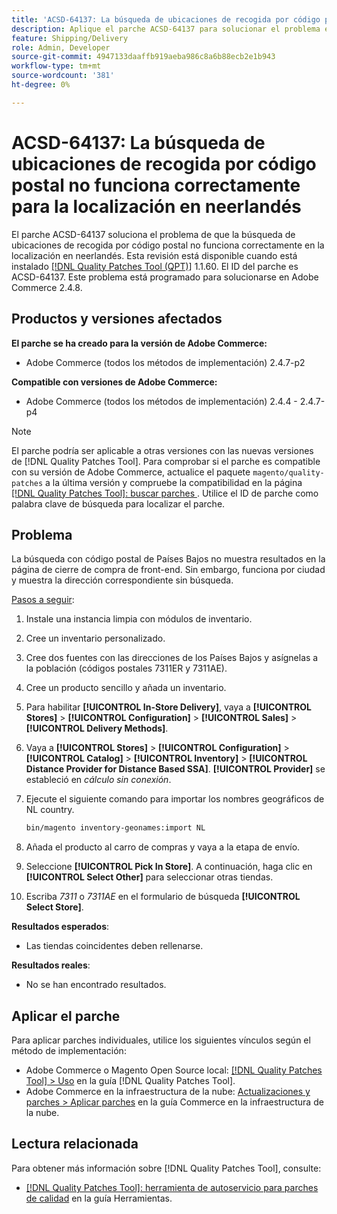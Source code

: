 ```yaml
---
title: 'ACSD-64137: La búsqueda de ubicaciones de recogida por código postal no funciona correctamente para la localización en neerlandés'
description: Aplique el parche ACSD-64137 para solucionar el problema en el que la búsqueda de ubicaciones de recogida por código postal no funciona correctamente para la localización en neerlandés.
feature: Shipping/Delivery
role: Admin, Developer
source-git-commit: 4947133daaffb919aeba986c8a6b88ecb2e1b943
workflow-type: tm+mt
source-wordcount: '381'
ht-degree: 0%

---
```



# ACSD-64137: La búsqueda de ubicaciones de recogida por código postal no funciona correctamente para la localización en neerlandés

El parche ACSD-64137 soluciona el problema de que la búsqueda de ubicaciones de recogida por código postal no funciona correctamente en la localización en neerlandés. Esta revisión está disponible cuando está instalado [[!DNL Quality Patches Tool (QPT)]](/help/tools/quality-patches-tool/quality-patches-tool-to-self-serve-quality-patches.md) 1.1.60. El ID del parche es ACSD-64137. Este problema está programado para solucionarse en Adobe Commerce 2.4.8.

## Productos y versiones afectados

**El parche se ha creado para la versión de Adobe Commerce:**

* Adobe Commerce (todos los métodos de implementación) 2.4.7-p2

**Compatible con versiones de Adobe Commerce:**

* Adobe Commerce (todos los métodos de implementación) 2.4.4 - 2.4.7-p4

>[!NOTE]
>
>El parche podría ser aplicable a otras versiones con las nuevas versiones de [!DNL Quality Patches Tool]. Para comprobar si el parche es compatible con su versión de Adobe Commerce, actualice el paquete `magento/quality-patches` a la última versión y compruebe la compatibilidad en la página [[!DNL Quality Patches Tool]: buscar parches ](https://experienceleague.adobe.com/tools/commerce-quality-patches/index.html?lang=es). Utilice el ID de parche como palabra clave de búsqueda para localizar el parche.

## Problema

La búsqueda con código postal de Países Bajos no muestra resultados en la página de cierre de compra de front-end. Sin embargo, funciona por ciudad y muestra la dirección correspondiente sin búsqueda.

<u>Pasos a seguir</u>:

1. Instale una instancia limpia con módulos de inventario.
1. Cree un inventario personalizado.
1. Cree dos fuentes con las direcciones de los Países Bajos y asígnelas a la población (códigos postales 7311ER y 7311AE).
1. Cree un producto sencillo y añada un inventario.
1. Para habilitar **[!UICONTROL In-Store Delivery]**, vaya a **[!UICONTROL Stores]** > **[!UICONTROL Configuration]** > **[!UICONTROL Sales]** > **[!UICONTROL Delivery Methods]**.
1. Vaya a **[!UICONTROL Stores]** > **[!UICONTROL Configuration]** > **[!UICONTROL Catalog]** > **[!UICONTROL Inventory]** > **[!UICONTROL Distance Provider for Distance Based SSA]**. **[!UICONTROL Provider]** se estableció en *cálculo sin conexión*.
1. Ejecute el siguiente comando para importar los nombres geográficos de NL country.

   ```bash
   bin/magento inventory-geonames:import NL
   ```

1. Añada el producto al carro de compras y vaya a la etapa de envío.
1. Seleccione **[!UICONTROL Pick In Store]**. A continuación, haga clic en **[!UICONTROL Select Other]** para seleccionar otras tiendas.
1. Escriba *7311* o *7311AE* en el formulario de búsqueda **[!UICONTROL Select Store]**.


**Resultados esperados**:

* Las tiendas coincidentes deben rellenarse.

**Resultados reales**:

* No se han encontrado resultados.

## Aplicar el parche

Para aplicar parches individuales, utilice los siguientes vínculos según el método de implementación:

* Adobe Commerce o Magento Open Source local: [[!DNL Quality Patches Tool] > Uso](/help/tools/quality-patches-tool/usage.md) en la guía [!DNL Quality Patches Tool].
* Adobe Commerce en la infraestructura de la nube: [Actualizaciones y parches > Aplicar parches](https://experienceleague.adobe.com/docs/commerce-cloud-service/user-guide/develop/upgrade/apply-patches.html?lang=es) en la guía Commerce en la infraestructura de la nube.


## Lectura relacionada

Para obtener más información sobre [!DNL Quality Patches Tool], consulte:

* [[!DNL Quality Patches Tool]: herramienta de autoservicio para parches de calidad](/help/tools/quality-patches-tool/quality-patches-tool-to-self-serve-quality-patches.md) en la guía Herramientas.
